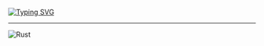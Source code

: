 <a href="https://git.io/typing-svg"><img src="https://readme-typing-svg.demolab.com?font=Fira+Code&size=40&pause=1000&center=true&width=600&height=70&lines=Hi%2C+I'm+Answet+%F0%9F%91%8B;Se+viene+BOOOOOCAA" alt="Typing SVG" /></a>

---
![Rust](https://img.shields.io/badge/rust-%23000000.svg?style=for-the-badge&logo=rust&logoColor=white)

<!--
**answet/answet** is a ✨ _special_ ✨ repository because its `README.md` (this file) appears on your GitHub profile.

Here are some ideas to get you started:

- 🔭 I’m currently working on ...
- 🌱 I’m currently learning ...
- 👯 I’m looking to collaborate on ...
- 🤔 I’m looking for help with ...
- 💬 Ask me about ...
- 📫 How to reach me: ...
- 😄 Pronouns: ...
- ⚡ Fun fact: ...
-->
